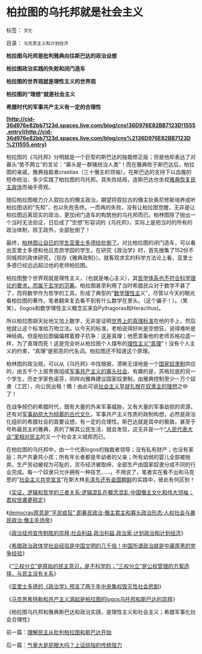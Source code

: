 # 柏拉图的乌托邦就是社会主义

标签： `文化` 

目录： `马克思主义和计划经济`

**柏拉图乌托邦是批判雅典向往斯巴达的政治设想**

**柏拉图政治实践的失败和闭门造车**

**柏拉图的世界观就是理性主义的世界观**

**柏拉图的“理想”就是社会主义**

**希腊时代的军事共产主义有一定的合理性**

**[http://cid-36d976e82bb7123d.spaces.live.com/blog/cns!36D976E82BB7123D!1555.entry](http://cid-36d976e82bb7123d.spaces.live.com/blog/cns%2136D976E82BB7123D%211555.entry)**

柏拉图的《乌托邦》分明就是一个巨型的斯巴达的独裁修正版；但是他却表达了对寡头“势不两立”的言论：“寡头是一群猪统治人类”！而在雅典败于斯巴达后，柏拉图的亲戚，雅典独裁者crastias（三十僭主的领袖），在斯巴达的支持下以血腥的短命统治，多少实践了柏拉图的乌托邦。其失败结局，连斯巴达也坐视[雅典恢复民主政体](../../../2010/5/20/美式民主，东南亚“民主”和雅典的民主.md)而袖手旁观。

随后柏拉图极力介入叙拉古的僭主政治，期望将叙拉古的僭主狄奥尼修斯培养成听柏拉图话的“先知”，也以失败告终。一而再的失败，没有让柏拉图觉醒，无非是让柏拉图远离现实的政治，更加闭门造车的构筑他的乌托邦而已。柏林图除了抛出一个当时无法验证，日后成了“空想”形容词的《乌托邦》，实际上是把当时的所有的政治体制，除王政外，全部批倒了！

最终，[柏林图让自已的学生亚里士多德给批倒了](../../../2010/7/6/亚里士多德的《政治学》预言了两千年中央集权毁灭性.md)。对比柏拉图的闭门造车，可以看出亚里士多德和他吕克昂学园的学生，在研究《政治学》时，首先搜集了152份不同城邦的政体研究，（现存《雅典政制》）。就客观求实的科学方法论上看，亚里士多德已经远远超过他的老师柏拉图。





柏拉图整个世界观就是理性主义，（也就是唯心主义），其[哲学体系也不符合科学理论的要求，而属于玄学的范筹](../../../2010/6/17/宇宙是封闭的连续“球面”；科学理论与自然哲学的边界.md)。柏拉图甚至利用了当时希腊民众对于数学不甚了了，而将数学作为哲学的工具，形成了典型的“[数学理性主](../../../2010/6/12/科学和民主属于普罗大众而非仅是“数学家”.md)义”，尽管以今天的眼光看柏拉图的著作，笔者翻来复去看不到有什么数学在里头。（这个骗子！）。（笑笑）。(logos和数学理性主义概念实来自Pythagoras和Heraclitus)。

所以柏拉图胡天扯地又加上数学，无非是证明[世界上的真理标准](../../../2009/12/4/科学的真理标准和绝对的“真理标准”.md)在他的手上，然后他就让这个标准给万物立法。以今天的标准，老柏说得好听是空想狂，说得难听是神经病。但是柏拉图偏偏楞着脖子抗争：这是真理；他愿意象他的老师苏格拉底一样，为了真理而死！这是完全听从柏拉图个人摆布的[理性主义“真理](../../../2010/5/28/理性主义哲学信仰讨论集.md)”！没有个人主义的约束，“真理”是邪恶的代名词。柏拉图还不知道这个原理。

柏林图的政治观，可以从《乌托邦》中找根据，清晰无误地是一个[国家奴隶制](../../../2009/11/16/奴隶制社会和古罗马.md)供应的，由五千个上层贵族组成[军事共产主义的寡头社会](../../../2010/2/7/共产主义公有制集权的适用环境.md)。有趣的是，苏格拉底的另一个学生，历史学家色诺芬，同样向雅典建议国家奴隶制，由雅典控制至少一万个奴隶（工匠），向公民出租！瞧！由此可说[社会主义早就扎根在奴隶主的理想](../../../2010/5/13/古埃及近似毛式社会主义公有制,和牛.md)之中了！

在战争频仍的希腊时代，既有大量的外来军事威胁，又有大量的军事劫掠的资源，还有对[军事劫掠大为倾慕的古代文化](../../../2010/5/11/抢劫的经济含义是生产，物质生产都是“抢劫”.md)，军事共产主义性质的政制构想，必然是政治化组织的希腊社会的首要设想，有一定的合理性。斯巴达就是其中的极致。甚至于号称最民主的雅典，真的了解其公民生活，就会发现，这无非是一个[“人民代表大会”里相对民主](../../../2008/9/6/为什么统一地中海世界是罗马,不是雅典.md)的又一个社会主义城邦而已。

在柏拉图的乌托邦中，由一个代表logos的独裁者领导；没有私有财产；也没有家庭；共产共妻共小孩；所有年长者都是年幼者的父亲；所有幼弱的婴儿全部被抛弃。生产劳动被视为可耻的，货币经济被取缔，全部生产由国家奴隶分成不同的行业完成。每一个奴隶只允许拥有一种技艺……，不用说了，笔者实在看不出和马克思的“[社会主义共党宣言](../../../2009/5/9/人性本私！马列信仰和唯心主义的关系.md)”在斯大林[毛泽东还有金国朝鲜](../../../2010/5/17/袁腾飞绝没有人身攻击却遭毛派人身攻击.md)的实践中，彼此有何区别！



《[实证，逻辑和哲学的三者关系;逻辑混乱在概念混乱;中国僭主文化和伟大领袖；君权世袭更稳定](../../../2010/6/27/伟大领袖和古色古香的僭主文化.md)》

《[democray原意是“平民疯狂”
即暴民政治;僭主君主和寡头政治形态;人权社会与暴民政治;僭主毛炀帝](../../../2010/6/27/democray原意是平民(demos)疯狂(cracy)，区别在人权.md)》

《[政治挂帅宣传制胜的崇拜;社会利益,政治利益,政治家;计划政治和计划经济](../../../2010/6/30/人权是民主的最基础因素和政治挂帅.md)》

《[希腊政治政体学社会经验是中国文明的几千倍！中国所谓政治就是中庸厚黑的党争经验](../../../2010/6/30/为什么中国政治学仍然非常幼稚？.md)》

《[“三权分立”是原始的民主意识，是不科学的；“三权分立”是公权管理的方案选择，与民主没有关系](../../../2010/7/6/“三权分立”既非民主也不科学.md)》

《[亚里士多德的《政治学》预言了两千年中央集权毁灭性社会悲剧](../../../2010/7/6/亚里士多德的《政治学》预言了两千年中央集权毁灭性.md)》

《[马克思希特勒和共产主义源起是柏拉图的logos乌托邦和斯巴达的崇拜](../../../2010/7/21/理解民主从批判柏拉图和斯巴达开始.md)》

《柏拉图乌托邦和雅典斯巴达和政治实践，是理性主义和社会主义；希腊军事化社会合理性》

前一篇：[理解民主从批判柏拉图和斯巴达开始](../../../2010/7/21/理解民主从批判柏拉图和斯巴达开始.md)

后一篇：[气量大是屁眼大吗？上证综指的传统阻力](../../../2010/7/22/气量大是屁眼大吗？上证综指的传统阻力.md)